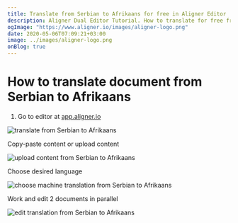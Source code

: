 ```yaml
---
title: Translate from Serbian to Afrikaans for free in Aligner Editor
description: Aligner Dual Editor Tutorial. How to translate for free from Serbian to Afrikaans. Aligner is multilingual document management platform. 
ogImage: "https://www.aligner.io/images/aligner-logo.png"
date: 2020-05-06T07:09:21+03:00
image: ../images/aligner-logo.png
onBlog: true
---
```


# How to translate document from Serbian to Afrikaans

1. Go to editor at [app.aligner.io](https://app.aligner.io "Aligner App web page")

![translate from Serbian to Afrikaans](../aligner-blank-editor.png "translate from Serbian to Afrikaans")

Copy-paste content or upload content

![upload content from Serbian to Afrikaans](../aligner-uploaded-document.png "upload content from Serbian to Afrikaans")

Choose desired language

![choose machine translation from Serbian to Afrikaans](../aligner-language-dropdown.png "choose machine translation from Serbian to Afrikaans")

Work and edit 2 documents in parallel

![edit translation from Serbian to Afrikaans](../aligner-double-sitded-editor.png "edit translation from Serbian to Afrikaans")

